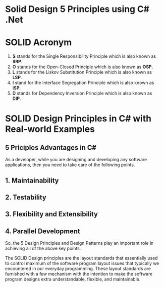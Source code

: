 # Solid Design 5 Principles using C# .Net

# SOLID Acronym
1. **S** stands for the Single Responsibility Principle which is also known as **SRP**.
2. **O** stands for the Open-Closed Principle which is also known as **OSP**.
3. **L** stands for the Liskov Substitution Principle which is also known as **LSP**.
4. **I** stand for the Interface Segregation Principle which is also known as **ISP**.
5. **D** stands for Dependency Inversion Principle which is also known as **DIP**.

# SOLID Design Principles in C# with Real-world Examples
## 5 Priciples Advantages in C#

As a developer, while you are designing and developing any software applications, then you need to take care of the following points.

## 1. Maintainability
## 2. Testability
## 3. Flexibility and Extensibility
## 4. Parallel Development

So, the 5 Design Principles and Design Patterns play an important role in achieving all of the above key points.

The SOLID Design principles are the layout standards that essentially used to control maximum of the software program layout issues that typically we encountered in our everyday programming. These layout standards are furnished with a few mechanism with the intention to make the software program designs extra understandable, flexible, and maintainable.
